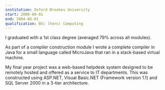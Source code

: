 ```yaml
---
institution: Oxford Brookes University
start: 2000-09-01
end: 2004-06-01
qualification: BSc (hons) Computing
---
```


I graduated with a 1st class degree (averaged 79% across all modules).

As part of a compiler construction module I wrote a complete compiler in Java for a small language called MicroJava that ran in a stack-based virtual machine.

My final year project was a web-based helpdesk system designed to be remotely hosted and offered as a service to IT departments. This was constructed using ASP.NET, Visual Basic.NET (Framework version 1.1) and SQL Server 2000 in a 3-tier architecture.